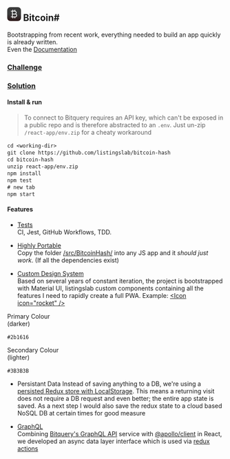 ## ![alt text](./react-app/public/svg/logo16.svg "Bitcoin Hash Logo")  Bitcoin#

Bootstrapping from recent work, everything needed to build an app quickly is already written.  
Even the [Documentation](./react-app/public/markdown/)

### [Challenge](./react-app/public/markdown/00_challenge.md) 
  
### [Solution](https://github.com/listingslab/bitcoin-hash/blob/master/react-app/public/markdown/10_init-project.md)

#### Install & run

> To connect to Bitquery requires an API key, which can't be exposed in a public repo and is therefore abstracted to an `.env`. Just un-zip `/react-app/env.zip` for a cheaty workaround 

```shell
cd <working-dir>
git clone https://github.com/listingslab/bitcoin-hash
cd bitcoin-hash
unzip react-app/env.zip
npm install
npm test
# new tab
npm start
```

#### Features

- [Tests](./react-app/public/markdown/05_tests.md)  
    CI, Jest, GitHub Workflows, TDD. 

- [Highly Portable](https://github.com/listingslab/bitcoin-hash/blob/master/react-app/public/markdown/10_init-project.md)  
    Copy the folder [/src/BitcoinHash/](https://github.com/listingslab/bitcoin-hash/tree/master/react-app/src/BitcoinHash) into any JS app and it _should just work_. (If all the dependencies exist)

- [Custom Design System](./react-app/public/markdown/30_design-system.md)       
    Based on several years of constant iteration, the project is bootstrapped with Material UI, listingslab custom components containing all the features I need to rapidly create a full PWA. Example: [&lt;Icon icon="rocket" /&gt;](https://github.com/listingslab/bitcoin-hash/blob/master/react-app/src/BitcoinHash/components/Icon.tsx)

Primary Colour  
(darker)

```shell
#2b1616
```
Secondary Colour  
(lighter)

```shell
#3B3B3B
```

- Persistant Data 
    Instead of saving anything to a DB, we're using a [persisted Redux store with LocalStorage](https://github.com/listingslab/bitcoin-hash/blob/master/react-app/src/BitcoinHash/redux/store.ts). This means a returning visit does not require a DB request and even better; the entire app state is saved. As a next step I would also save the redux state to a cloud based NoSQL DB at certain times for good measure

- [GraphQL](https://github.com/listingslab/bitcoin-hash/blob/feature/graphql/react-app/public/markdown/40_graphql.md)  
    Combining [Bitquery's GraphQL API](https://bitquery.io/labs/graphql) service with [@apollo/client](https://www.npmjs.com/package/@apollo/client) in React, we developed an async data layer interface which is used via [redux actions](https://github.com/listingslab/bitcoin-hash/tree/master/react-app/src/BitcoinHash/redux/actions)

